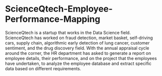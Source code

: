 # ScienceQtech-Employee-Performance-Mapping

ScienceQtech is a startup that works in the Data Science field. ScienceQtech has worked on fraud detection, market basket, self-driving cars, supply chain, algorithmic early detection of lung cancer, customer sentiment, and the drug discovery field. With the annual appraisal cycle around the corner, the HR department has asked to generate a report on employee details, their performance, and on the project that the employees have undertaken, to analyze the employee database and extract specific data based on different requirements.




